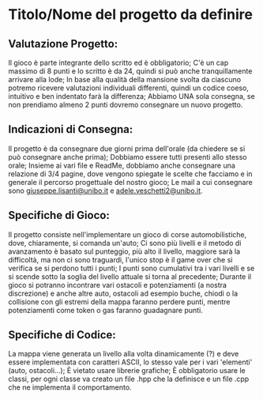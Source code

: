 # Titolo/Nome del progetto da definire

## Valutazione Progetto:
Il gioco è parte integrante dello scritto ed è obbligatorio;
C'è un cap massimo di 8 punti e lo scritto è da 24, quindi si può anche tranquillamente arrivare alla lode;
In base alla qualità della mansione svolta da ciascuno potremo ricevere valutazioni individuali differenti, quindi un codice coeso, intuitivo e ben indentato farà la differenza;
Abbiamo UNA sola consegna, se non prendiamo almeno 2 punti dovremo consegnare un nuovo progetto.

## Indicazioni di Consegna:
Il progetto è da consegnare due giorni prima dell'orale (da chiedere se si può consegnare anche prima);
Dobbiamo essere tutti presenti allo stesso orale;
Insieme ai vari file e ReadMe, dobbiamo anche consegnare una relazione di 3/4 pagine, dove vengono spiegate le scelte che facciamo e in generale il percorso progettuale del nostro gioco;
Le mail a cui consegnare sono giuseppe.lisanti@unibo.it e adele.veschetti2@unibo.it.

## Specifiche di Gioco:
Il progetto consiste nell'implementare un gioco di corse automobilistiche, dove, chiaramente, si comanda un'auto;
Ci sono più livelli e il metodo di avanzamento è basato sul punteggio, più alto il livello, maggiore sarà la difficoltà, ma non ci sono traguardi, l'unico stop è il game over che si verifica se si perdono tutti i punti;
I punti sono cumulativi tra i vari livelli e se si scende sotto la soglia del livello attuale si torna al precedente;
Durante il gioco si potranno incontrare vari ostacoli e potenziamenti (a nostra discrezione) e anche altre auto, ostacoli ad esempio buche, chiodi o la collisione con gli estremi della mappa faranno perdere punti, mentre potenziamenti come token o gas 
faranno guadagnare punti.

## Specifiche di Codice:
La mappa viene generata un livello alla volta dinamicamente (?) e deve essere implementata con caratteri ASCII, lo stesso vale per i vari 'elementi' (auto, ostacoli...);
È vietato usare librerie grafiche;
È obbligatorio usare le classi, per ogni classe va creato un file .hpp che la definisce e un file .cpp che ne implementa il comportamento.
